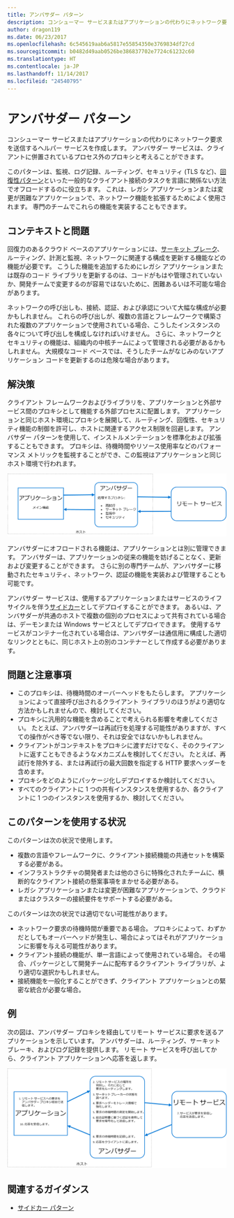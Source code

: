 ```yaml
---
title: アンバサダー パターン
description: コンシューマー サービスまたはアプリケーションの代わりにネットワーク要求を送信するヘルパー サービスを作成します。
author: dragon119
ms.date: 06/23/2017
ms.openlocfilehash: 6c545619aab6a5817e55854350e3769834df27cd
ms.sourcegitcommit: b0482d49aab0526be386837702e7724c61232c60
ms.translationtype: HT
ms.contentlocale: ja-JP
ms.lasthandoff: 11/14/2017
ms.locfileid: "24540795"
---
```

# <a name="ambassador-pattern"></a>アンバサダー パターン

コンシューマー サービスまたはアプリケーションの代わりにネットワーク要求を送信するヘルパー サービスを作成します。 アンバサダー サービスは、クライアントに併置されているプロセス外のプロキシと考えることができます。

このパターンは、監視、ログ記録、ルーティング、セキュリティ (TLS など)、[回復性パターン][ resiliency-patterns]といった一般的なクライアント接続のタスクを言語に関係ない方法でオフロードするのに役立ちます。 これは、レガシ アプリケーションまたは変更が困難なアプリケーションで、ネットワーク機能を拡張するためによく使用されます。 専門のチームでこれらの機能を実装することもできます。

## <a name="context-and-problem"></a>コンテキストと問題

回復力のあるクラウド ベースのアプリケーションには、[サーキット ブレーク][circuit-breaker]、ルーティング、計測と監視、ネットワークに関連する構成を更新する機能などの機能が必要です。 こうした機能を追加するためにレガシ アプリケーションまたは既存のコード ライブラリを更新するのは、コードがもはや管理されていないか、開発チームで変更するのが容易ではないために、困難あるいは不可能な場合があります。

ネットワークの呼び出しも、接続、認証、および承認について大幅な構成が必要かもしれません。 これらの呼び出しが、複数の言語とフレームワークで構築された複数のアプリケーションで使用されている場合、こうしたインスタンスの各々について呼び出しを構成しなければいけません。 さらに、ネットワークとセキュリティの機能は、組織内の中核チームによって管理される必要があるかもしれません。 大規模なコード ベースでは、そうしたチームがなじみのないアプリケーション コードを更新するのは危険な場合があります。

## <a name="solution"></a>解決策

クライアント フレームワークおよびライブラリを、アプリケーションと外部サービス間のプロキシとして機能する外部プロセスに配置します。 アプリケーションと同じホスト環境にプロキシを展開して、ルーティング、回復性、セキュリティ機能の制御を許可し、ホストに関連するアクセス制限を回避します。 アンバサダー パターンを使用して、インストルメンテーションを標準化および拡張することもできます。 プロキシは、待機時間やリソース使用率などのパフォーマンス メトリックを監視することができ、この監視はアプリケーションと同じホスト環境で行われます。

![](./_images/ambassador.png)

アンバサダーにオフロードされる機能は、アプリケーションとは別に管理できます。 アンバサダーは、アプリケーションの従来の機能を妨げることなく、更新および変更することができます。 さらに別の専門チームが、アンバサダーに移動されたセキュリティ、ネットワーク、認証の機能を実装および管理することも可能です。

アンバサダー サービスは、使用するアプリケーションまたはサービスのライフ サイクルを伴う[サイドカー][sidecar]としてデプロイすることができます。 あるいは、アンバサダーが共通のホストで複数の個別のプロセスによって共有されている場合は、デーモンまたは Windows サービスとしてデプロイできます。 使用するサービスがコンテナー化されている場合は、アンバサダーは通信用に構成した適切なリンクとともに、同じホスト上の別のコンテナーとして作成する必要があります。

## <a name="issues-and-considerations"></a>問題と注意事項

- このプロキシは、待機時間のオーバーヘッドをもたらします。 アプリケーションによって直接呼び出されるクライアント ライブラリのほうがより適切な方法かもしれませんので、検討してください。
- プロキシに汎用的な機能を含めることで考えられる影響を考慮してください。 たとえば、アンバサダーは再試行を処理する可能性がありますが、すべての操作がべき等でない限り、それは安全ではないかもしれません。
- クライアントがコンテキストをプロキシに渡すだけでなく、そのクライアントに返すこともできるようなメカニズムを検討してください。 たとえば、再試行を除外する、または再試行の最大回数を指定する HTTP 要求ヘッダーを含めます。
- プロキシをどのようにパッケージ化しデプロイするか検討してください。
- すべてのクライアントに 1 つの共有インスタンスを使用するか、各クライアントに 1 つのインスタンスを使用するか、検討してください。

## <a name="when-to-use-this-pattern"></a>このパターンを使用する状況

このパターンは次の状況で使用します。

- 複数の言語やフレームワークに、クライアント接続機能の共通セットを構築する必要がある。
- インフラストラクチャの開発者または他のさらに特殊化されたチームに、横断的なクライアント接続の懸案事項をまかせる必要がある。
- レガシ アプリケーションまたは変更が困難なアプリケーションで、クラウドまたはクラスターの接続要件をサポートする必要がある。

このパターンは次の状況では適切でない可能性があります。

- ネットワーク要求の待機時間が重要である場合。 プロキシによって、わずかだとしてもオーバーヘッドが発生し、場合によってはそれがアプリケーションに影響を与える可能性があります。
- クライアント接続の機能が、単一言語によって使用されている場合。 その場合、パッケージとして開発チームに配布するクライアント ライブラリが、より適切な選択かもしれません。
- 接続機能を一般化することができず、クライアント アプリケーションとの緊密な統合が必要な場合。

## <a name="example"></a>例

次の図は、アンバサダー プロキシを経由してリモート サービスに要求を送るアプリケーションを示しています。 アンバサダーは、ルーティング、サーキット ブレーキ、およびログ記録を提供します。 リモート サービスを呼び出してから、クライアント アプリケーションへ応答を返します。

![](./_images/ambassador-example.png) 

## <a name="related-guidance"></a>関連するガイダンス

- [サイドカー パターン](./sidecar.md)

<!-- links -->

[circuit-breaker]: ./circuit-breaker.md
[resiliency-patterns]: ./category/resiliency.md
[sidecar]: ./sidecar.md
